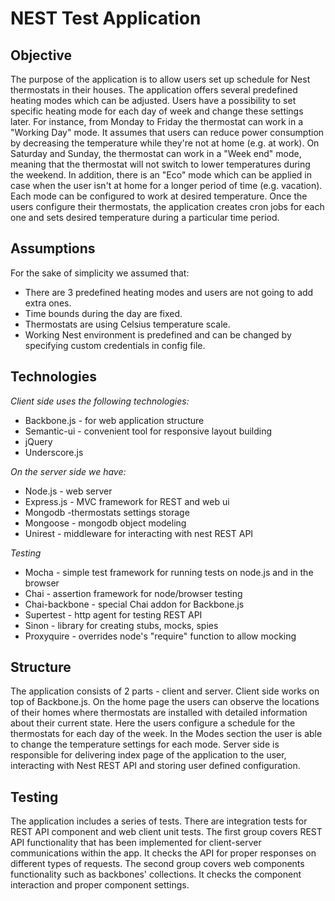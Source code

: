 # NEST Test Application
## Objective
The purpose of the application is to allow users set up schedule for Nest thermostats in their houses. The application offers several predefined heating modes which can be adjusted. Users have a possibility to set specific heating mode for each day of week and change these settings later. 
For instance, from Monday to Friday the thermostat can work in a "Working Day" mode. It assumes that users can reduce power consumption by decreasing the temperature while they're not at home (e.g. at work). On Saturday and Sunday, the thermostat can work in a "Week end" mode, meaning that the thermostat will not switch to lower temperatures during the weekend. In addition, there is an "Eco" mode which can be applied in case when the user isn't at home for a longer period of time (e.g. vacation).
Each mode can be configured to work at desired temperature.
Once the users configure their thermostats, the application creates cron jobs for each one and sets desired temperature during a particular time period.  
## Assumptions
For the sake of simplicity we assumed that:
- There are 3 predefined heating modes and users are not going to add extra ones.
- Time bounds during the day are fixed.
- Thermostats are using Celsius temperature scale.
- Working Nest environment is predefined and can be changed by specifying custom credentials in config file.

## Technologies

_Client side uses the following technologies:_
- Backbone.js - for web application structure
- Semantic-ui - convenient tool for responsive layout building
- jQuery
- Underscore.js

_On the server side we have:_
- Node.js - web server
- Express.js - MVC framework for REST and web ui
- Mongodb -thermostats settings storage
- Mongoose - mongodb object modeling
- Unirest - middleware for interacting with nest REST API

_Testing_
- Mocha - simple test framework for running tests on node.js and in the browser
- Chai - assertion framework for node/browser testing
- Chai-backbone - special Chai addon for Backbone.js
- Supertest - http agent for testing REST API
- Sinon - library for creating stubs, mocks, spies
- Proxyquire - overrides node's "require" function to allow mocking

## Structure
The application consists of 2 parts - client and server.
Client side works on top of Backbone.js. On the home page the users can observe the locations of their homes where thermostats are installed with detailed information about their current state. Here the users configure a schedule for the thermostats for each day of the week. In the Modes section the user is able to change the temperature settings for each mode.
Server side is responsible for delivering index page of the application to the user, interacting with Nest REST API and storing user defined configuration. 

## Testing
The application includes a series of tests. There are integration tests for REST API component and web client unit tests. 
The first group covers REST API functionality that has been implemented for client-server communications within the app. It checks the API for proper responses on different types of requests.
The second group covers web components functionality such as backbones' collections. It checks the component interaction and proper component settings.
